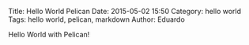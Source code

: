 Title: Hello World Pelican
Date: 2015-05-02 15:50
Category: hello world
Tags: hello world, pelican, markdown
Author: Eduardo

Hello World with Pelican!
